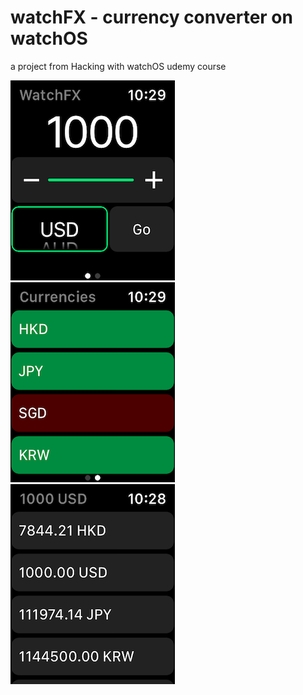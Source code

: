 # watchFX - currency converter on watchOS

a project from Hacking with watchOS udemy course 

![](https://github.com/HongbeomPark/watchFX/blob/master/images/interfaceController.png)&nbsp;![](https://github.com/HongbeomPark/watchFX/blob/master/images/currencyController.png)&nbsp;![](https://github.com/HongbeomPark/watchFX/blob/master/images/resultsController.png)
